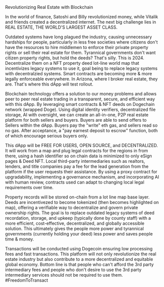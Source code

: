 
Revolutionizing Real Estate with Blockchain

In the world of finance, Satoshi and Billy revolutionized money, while Vitalik and friends created a decentralized internet. The next big challenge lies in REAL ESTATE, THE WORLD'S LARGEST ASSET CLASS. 

Outdated systems have long plagued the industry, causing unnecessary hardships for people, particularly in less free societies where citizens don't have the resources to hire middlemen to enforce their private property rights or sell their real estate for them. Tyrannical governments don't want citizen property rights, but hold the deeds? That's silly. This is 2024. Decentralize them on a NFT property deed lot-line world map that incentivizes legacy systems to use it, goal being to replace legacy systems with decentralzied systems. Smart contracts are becoming more & more legally enforceable everywhere. In Arizona, where I broker real estate, they are. That's where this dApp will test rollout. 

Blockchain technology offers a solution to our money problems and allows peer to peer real estate trading in a transparent, secure, and efficient way with this dApp. By leveraging smart contracts & NFT deeds on Dogechain network (wrapped Doge). Using digital identity verifiers, decentralized file storage, AI with oversight, we can create an all-in-one, P2P real estate platform for both sellers and buyers. Buyers are able to send offers to Sellers within the dApp. Buyers pay the "write" eth gas, and sellers read so no gas. After acceptance, a "pay earnest deposit to escrow" function, both of which encourage serious buyers only.

This dApp will be FREE FOR USERS, OPEN SOURCE, and DECENTRALIZED. It will work from a map and plug legal contracts for the regions in from there, using a hash identifier so on chain data is minimized to only eSign pages & Deed NFT. Local third-party intermediaries such as realtors, lenders, and title companies pay a fee for the lead generation from the platform if the user requests their assistance. By using a proxy contract for upgradability, implementing a governance mechanism, and incorporating AI with human review, contracts used can adapt to changing local legal requirements over time. 

Property records will be stored on-chain from a lot line map base layer. Deeds are incentivezed to become tokenized (then becomes highlighted on map), offering a verifiable way to decentralize and govern private ownership rights. The goal is to replace outdated legacy systems of deed recordation, storage, and upkeep (typically done by county staff) with a more efficient, cost-effective, decentralized, and globally accessible solution. This ultimately gives the people more power and tyrannical governments (currently holding your deed) less power and saves people time & money.

Transactions will be conducted using Dogecoin ensuring low processing fees and fast transactions. This platform will not only revolutionize the real estate industry but also contribute to a more decentralized and equitable global economy. Bottom line is that people who can't afford the 3rd party intermediary fees and people who don't desire to use the 3rd party intermediary services should not be required to use them. #FreedomToTransact 



